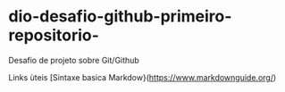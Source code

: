 # dio-desafio-github-primeiro-repositorio-
Desafio de projeto sobre Git/Github

Links ùteis 
[Sintaxe basica Markdow}(https://www.markdownguide.org/)
